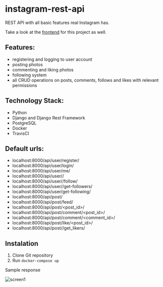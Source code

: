 # instagram-rest-api

REST API with all basic features real Instagram has.

Take a look at the [frontend](https://github.com/konradgalczynski07/react-instagram) for this project as well.

## Features:

-   registering and logging to user account
-   posting photos
-   commenting and liking photos
-   following system
-   all CRUD operations on posts, comments, follows and likes with relevant permissions

## Technology Stack:

-   Python
-   Django and Django Rest Framework
-   PostgreSQL
-   Docker
-   TravisCI

## Default urls:

- localhost:8000/api/user/register/
- localhost:8000/api/user/login/
- localhost:8000/api/user/me/
- localhost:8000/api/user/<username>/
- localhost:8000/api/user/<username>/follow/
- localhost:8000/api/user/<username>/get-followers/
- localhost:8000/api/user/<username>get-following/
- localhost:8000/api/post/
- localhost:8000/api/post/feed/
- localhost:8000/api/post/<post_id>/
- localhost:8000/api/post/comment/<post_id>/
- localhost:8000/api/post/comment/<comment_id>/
- localhost:8000/api/post/like/<post_id>/
- localhost:8000/api/post/<id>/get_likers/
  
## Instalation
1. Clone Git repository
2. Run `docker-compose up`



Sample response

![screen1](https://scontent-waw1-1.xx.fbcdn.net/v/t1.15752-0/p480x480/51495564_728276204221344_982331429448843264_n.png?_nc_cat=100&_nc_ht=scontent-waw1-1.xx&oh=07b5f711452945557fc6a40959a1f912&oe=5CEE15D7)
